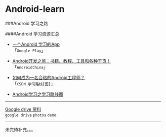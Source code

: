 Android-learn
=============

###Android 学习之路

####Android 学习资源汇总
- [一个Android 学习的App](https://play.google.com/store/apps/details?id=loading.androidmanual.free) <br />
「``Google Play``」

- [Android开发之旅：书籍、教程、工具和各种干货！](http://www.androidchina.net/584.html) <br />
「``AndroidChina``」

- [如何成为一名合格的Android工程师？](http://blog.csdn.net/huangyabin001/article/details/9264177) <br />
「``CSDN 学习路线[图]``」

- [Android学习之学习路线图](http://blog.csdn.net/he90227/article/details/24135803)

---
[Google drive 资料](https://drive.google.com/folderview?id=0B1Rq4QEuDQKEOUMxM1d0dzVacE0&usp=sharing) <br />
``google drive`` ``photos``  ``demo``

---
未完待补充。。。
